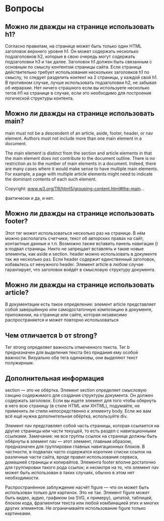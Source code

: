 # Вопросы

## Можно ли дважды на странице использовать h1?

Согласно правилам, на странице может быть только один HTML заголовок верхнего уровня h1. 
Он может содержать несколько подзаголовков h2, которые в свою очередь могут содержать подзаголовки h3 и так далее. 
Заголовок h1 должен быть связанным с основным по смыслу контентом страницы сайта.
Если страница действительно требует использования нескольких заголовков h1 по смыслу, то следует разделить контент на 2 страницы, у каждой свой h1. В противном случае, лучше использовать подзаголовки h2, не забывая об иерархии.
Нет ничего страшного если вы используете несколько тегов H1 на странице в случае, если это необходимо для построения логической структуры контента.

## Можно ли дважды на странице использовать main?

main must not be a descendent of an article, aside, footer, header, or nav element.
Authors must not include more than one main element in a document.

The main element is distinct from the section and article elements in that the main element does not contribute to the document outline.
There is no restriction as to the number of main elements in a document. Indeed, there are many cases where it would make sense to have multiple main elements. For example, a page with multiple article elements might need to indicate the dominant contents of each such element.

Copyright: www.w3.org/TR/html5/grouping-content.html#the-main...

фактически и да, и нет.

## Можно ли дважды на странице использовать footer?

Этот тег может использоваться несколько раз на странице.
В нём можно располагать счетчики, текст об авторских правах на сайт, контактные данные и т.п. 
Возможно также вставить панель навигации () в подвал страницы. Никто не запрещает вставлять и такие новые элементы, как aside и section.
header можно использовать в документе так же несколько раз. 
Если header содержит единственный заголовок, избавьтесь от ненужного header. 
Элемент article в любом случае гарантирует, что заголовок войдёт в смысловую структуру документа.

## Можно ли дважды на странице использовать article?

В документации есть такое определение: элемент article представляет собой завершённую или самодостаточную композицию в документе, приложении, на странице или сайте, которая независимо распространяется и может повторно использоваться

## Чем отличается b от strong?

Тег strong определяет важность отмеченного текста. 
Тег b предназначен для выделения текста без придания ему особой важности. 
Визуально оба тега одинаковы, они выделяют текст полужирным.

## Дополнительная информация

section — это не обёртка. Элемент section определяет смысловую секцию содержимого для создания структуры документа. Он должен содержать заголовок. Если вы ищете элемент для того чтобы обернуть в него всю страницу (в стиле HTML или XHTML), подумайте, не применить ли стили непосредственно к элементу body. Если же вам всё ещё нужна дополнительная обёртка, используйте div.

Элемент nav представляет собой часть страницы, которая ссылается на другие страницы или части текущей, то есть раздел с навигационными ссылками.
Замечание: не все группы ссылок на странице должны быть обёрнуты в элемент nav — этот элемент, главным образом, предназначен для группировки главных навигационных блоков. В частности, в подвалах часто содержатся короткие списки ссылок на различные части сайта, вроде правил использования сервиса, домашней страницы и копирайтов. Элемента footer вполне достаточно для группировки такого рода ссылок; и несмотря на то, что элемент nav может быть использован в таких случаях, обычно в этом нет необходимости.

Распространённое заблуждение насчёт figure — что он может быть использован только для картинок. Это не так. Элемент figure может быть видео, аудио, графиком (на SVG, к примеру), цитатой, таблицей, блоком кода, фрагментом текста или любой комбинацией этих и многих других элементов. Не ограничивайте использование figure только картинками.
